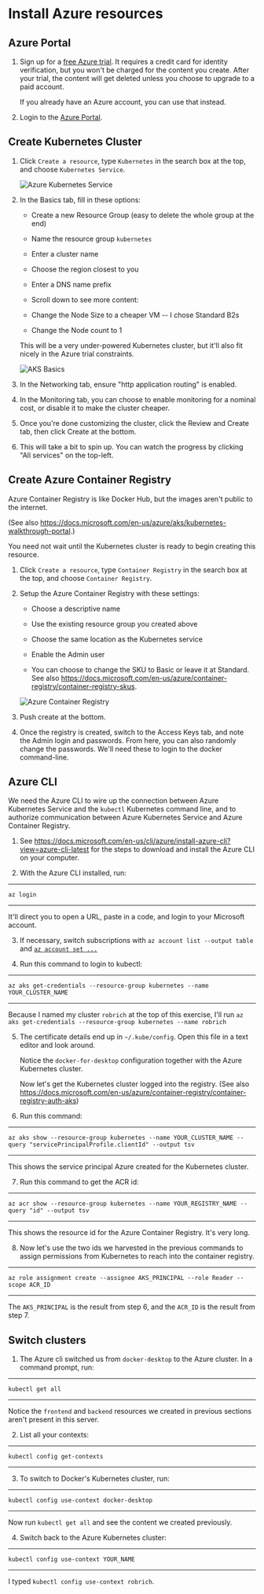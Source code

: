 Install Azure resources
=======================


Azure Portal
------------

1. Sign up for a [free Azure trial](https://azure.microsoft.com/en-us/free/).  It requires a credit card for identity verification, but you won't be charged for the content you create.  After your trial, the content will get deleted unless you choose to upgrade to a paid account.

   If you already have an Azure account, you can use that instead.

2. Login to the [Azure Portal](https://portal.azure.com).


Create Kubernetes Cluster
-------------------------

1. Click `Create a resource`, type `Kubernetes` in the search box at the top, and choose `Kubernetes Service`.

   ![Azure Kubernetes Service](aks-1.png)

2. In the Basics tab, fill in these options:

   - Create a new Resource Group (easy to delete the whole group at the end)

   - Name the resource group `kubernetes`

   - Enter a cluster name

   - Choose the region closest to you

   - Enter a DNS name prefix

   - Scroll down to see more content:

   - Change the Node Size to a cheaper VM -- I chose Standard B2s

   - Change the Node count to 1

   This will be a very under-powered Kubernetes cluster, but it'll also fit nicely in the Azure trial constraints.

   ![AKS Basics](aks-2.png)

3. In the Networking tab, ensure "http application routing" is enabled.

4. In the Monitoring tab, you can choose to enable monitoring for a nominal cost, or disable it to make the cluster cheaper.

5. Once you're done customizing the cluster, click the Review and Create tab, then click Create at the bottom.

6. This will take a bit to spin up.  You can watch the progress by clicking "All services" on the top-left.


Create Azure Container Registry
-------------------------------

Azure Container Registry is like Docker Hub, but the images aren't public to the internet.

(See also https://docs.microsoft.com/en-us/azure/aks/kubernetes-walkthrough-portal.)

You need not wait until the Kubernetes cluster is ready to begin creating this resource.

1. Click `Create a resource`, type `Container Registry` in the search box at the top, and choose `Container Registry`.

2. Setup the Azure Container Registry with these settings:

   - Choose a descriptive name

   - Use the existing resource group you created above

   - Choose the same location as the Kubernetes service

   - Enable the Admin user

   - You can choose to change the SKU to Basic or leave it at Standard.  See also https://docs.microsoft.com/en-us/azure/container-registry/container-registry-skus.

   ![Azure Container Registry](acr-1.png)

3. Push create at the bottom.

4. Once the registry is created, switch to the Access Keys tab, and note the Admin login and passwords.  From here, you can also randomly change the passwords.  We'll need these to login to the docker command-line.


Azure CLI
---------

We need the Azure CLI to wire up the connection between Azure Kubernetes Service and the `kubectl` Kubernetes command line, and to authorize communication between Azure Kubernetes Service and Azure Container Registry.

1. See https://docs.microsoft.com/en-us/cli/azure/install-azure-cli?view=azure-cli-latest for the steps to download and install the Azure CLI on your computer.

2. With the Azure CLI installed, run:

***
   ```
   az login
   ```
***

   It'll direct you to open a URL, paste in a code, and login to your Microsoft account.

3. If necessary, switch subscriptions with `az account list --output table` and [`az account set ...`](https://docs.microsoft.com/en-us/cli/azure/account?view=azure-cli-latest#az-account-set)

4. Run this command to login to kubectl:

***
   ```
   az aks get-credentials --resource-group kubernetes --name YOUR_CLUSTER_NAME
   ```
***

   Because I named my cluster `robrich` at the top of this exercise, I'll run `az aks get-credentials --resource-group kubernetes --name robrich`

5. The certificate details end up in `~/.kube/config`.  Open this file in a text editor and look around.

   Notice the `docker-for-desktop` configuration together with the Azure Kubernetes cluster.

   Now let's get the Kubernetes cluster logged into the registry.  (See also https://docs.microsoft.com/en-us/azure/container-registry/container-registry-auth-aks)

6. Run this command:

***
   ```
   az aks show --resource-group kubernetes --name YOUR_CLUSTER_NAME --query "servicePrincipalProfile.clientId" --output tsv
   ```
***

   This shows the service principal Azure created for the Kubernetes cluster.

7. Run this command to get the ACR id:

***
   ```
   az acr show --resource-group kubernetes --name YOUR_REGISTRY_NAME --query "id" --output tsv
   ```
***

   This shows the resource id for the Azure Container Registry.  It's very long.

8. Now let's use the two ids we harvested in the previous commands to assign permissions from Kubernetes to reach into the container registry.

***
   ```
   az role assignment create --assignee AKS_PRINCIPAL --role Reader --scope ACR_ID
   ```
***

   The `AKS_PRINCIPAL` is the result from step 6, and the `ACR_ID` is the result from step 7.


Switch clusters
---------------

1. The Azure cli switched us from `docker-desktop` to the Azure cluster.  In a command prompt, run:

***
   ```
   kubectl get all
   ```
***

   Notice the `frontend` and `backend` resources we created in previous sections aren't present in this server.

2. List all your contexts:

***
   ```
   kubectl config get-contexts
   ```
***

3. To switch to Docker's Kubernetes cluster, run:

***
   ```
   kubectl config use-context docker-desktop
   ```
***

   Now run `kubectl get all` and see the content we created previously.

4. Switch back to the Azure Kubernetes cluster:

***
   ```
   kubectl config use-context YOUR_NAME
   ```
***

   I typed `kubectl config use-context robrich`.
